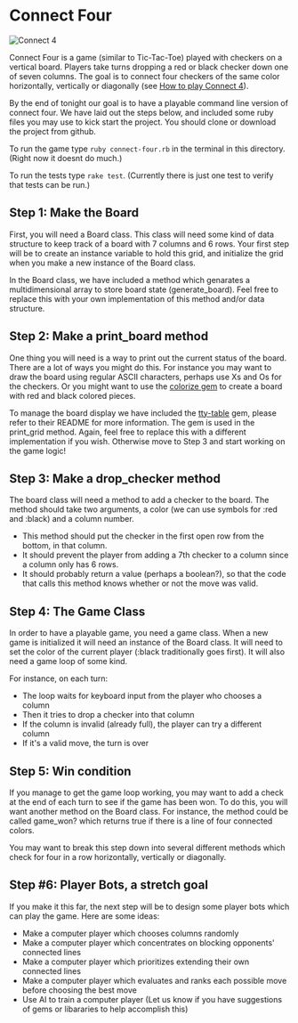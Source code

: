 # Connect Four

![Connect 4](https://images-na.ssl-images-amazon.com/images/I/51PFqUcGZNL._AC_SY400_.jpg)

Connect Four is a game (similar to Tic-Tac-Toe) played with checkers on a vertical board. Players take turns dropping a red or black checker down one of seven columns. The goal is to connect four checkers of the same color horizontally, vertically or diagonally (see [How to play Connect 4](https://www.wikihow.com/Play-Connect-4)).

By the end of tonight our goal is to have a playable command line version of connect four. We have laid out the steps below, and included some ruby files you may use to kick start the project. You should clone or download the project from github.

To run the game type `ruby connect-four.rb` in the terminal in this directory. (Right now it doesnt do much.)

To run the tests type `rake test`. (Currently there is just one test to verify that tests can be run.)

## Step 1: Make the Board

First, you will need a Board class. This class will need some kind of data structure to keep track of a board with 7 columns and 6 rows. Your first step will be to create an instance variable to hold this grid, and initialize the grid when you make a new instance of the Board class.

In the Board class, we have included a method which genarates a multidimensional array to store board state (generate_board). Feel free to replace this with your own implementation of this method and/or data structure.

## Step 2: Make a print_board method

One thing you will need is a way to print out the current status of the board. There are a lot of ways you might do this. For instance you may want to draw the board using regular ASCII characters, perhaps use Xs and Os for the checkers. Or you might want to use the [colorize gem](https://github.com/fazibear/colorize) to create a board with red and black colored pieces.

To manage the board display we have included the [tty-table](https://github.com/piotrmurach/tty-table) gem, please refer to their README for more information. The gem is used in the print_grid method. Again, feel free to replace this with a different implementation if you wish. Otherwise move to Step 3 and start working on the game logic!

## Step 3: Make a drop_checker method

The board class will need a method to add a checker to the board. The method should take two arguments, a color (we can use symbols for :red and :black) and a column number.

- This method should put the checker in the first open row from the bottom, in that column.
- It should prevent the player from adding a 7th checker to a column since a column only has 6 rows.
- It should probably return a value (perhaps a boolean?), so that the code that calls this method knows whether or not the move was valid.

## Step 4: The Game Class

In order to have a playable game, you need a game class. When a new game is initialized it will need an instance of the Board class. It will need to set the color of the current player (:black traditionally goes first). It will also need a game loop of some kind.

For instance, on each turn:

- The loop waits for keyboard input from the player who chooses a column
- Then it tries to drop a checker into that column
- If the column is invalid (already full), the player can try a different column
- If it's a valid move, the turn is over

## Step 5: Win condition

If you manage to get the game loop working, you may want to add a check at the end of each turn to see if the game has been won. To do this, you will want another method on the Board class. For instance, the method could be called game_won? which returns true if there is a line of four connected colors.

You may want to break this step down into several different methods which check for four in a row horizontally, vertically or diagonally.

## Step #6: Player Bots, a stretch goal

If you make it this far, the next step will be to design some player bots which can play the game. Here are some ideas:

- Make a computer player which chooses columns randomly
- Make a computer player which concentrates on blocking opponents' connected lines
- Make a computer player which prioritizes extending their own connected lines
- Make a computer player which evaluates and ranks each possible move before choosing the best move
- Use AI to train a computer player (Let us know if you have suggestions of gems or libararies to help accomplish this)
